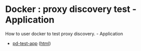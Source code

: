 # Docker : proxy discovery test - Application

How to user docker to test proxy discovery. - Application

* [pd-test-app](src/site/markdown/index.md) ([html](https://plord12.github.io/samples/10.4.0-SNAPSHOT/docker/pd-test/pd-test-app/))
